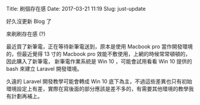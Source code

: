 Title: 刷個存在感
Date: 2017-03-21 11:19
Slug: just-update

好久沒更新 Blog 了

來刷刷存在感 (?)

<!-- SUMMARY_END -->

最近買了新筆電，正在等待新筆電送到，原本是使用 Macbook pro 當作開發環境的，但最近覺得 13 寸的 Macbook pro 效能不敷使用，上網的時候常常頓頓的，因此購入了新筆電， 新筆電作業系統是 Win 10 ，可能會試用看看 Win 10 提供的 bash 來建立 Laravel 開發環境。

久違的 Laravel 開發教學可能會轉成 Win 10 底下為主，不過這些差異也只有初始環境設定上有差，實際在寫後面的部分應該是差不多的，有需要其他環境的教學我有計劃再補上。
